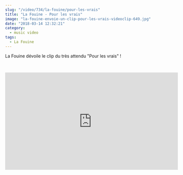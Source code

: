 ```yaml
--- 
slug: "/video/734/la-fouine/pour-les-vrais"
title: "La Fouine - Pour les vrais"
image: "la-fouine-envoie-un-clip-pour-les-vrais-videoclip-649.jpg"
date: "2018-03-14 12:32:21"
category:
  - music video
tags:
  - La Fouine
---
```

<p>La Fouine dévoile le clip du très attendu "Pour les vrais" !</p><br/><p><iframe width="560" height="315" src="https://www.youtube.com/embed/NLUS2uOr8RI" frameborder="0" allow="autoplay; encrypted-media" allowfullscreen></iframe></p>